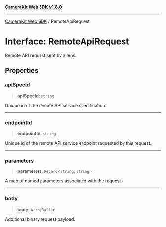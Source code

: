 [**CameraKit Web SDK v1.8.0**](../README.md)

***

[CameraKit Web SDK](../globals.md) / RemoteApiRequest

# Interface: RemoteApiRequest

Remote API request sent by a lens.

## Properties

### apiSpecId

> **apiSpecId**: `string`

Unique id of the remote API service specification.

***

### endpointId

> **endpointId**: `string`

Unique id of the remote API service endpoint requested by this request.

***

### parameters

> **parameters**: `Record`\<`string`, `string`\>

A map of named parameters associated with the request.

***

### body

> **body**: `ArrayBuffer`

Additional binary request payload.
